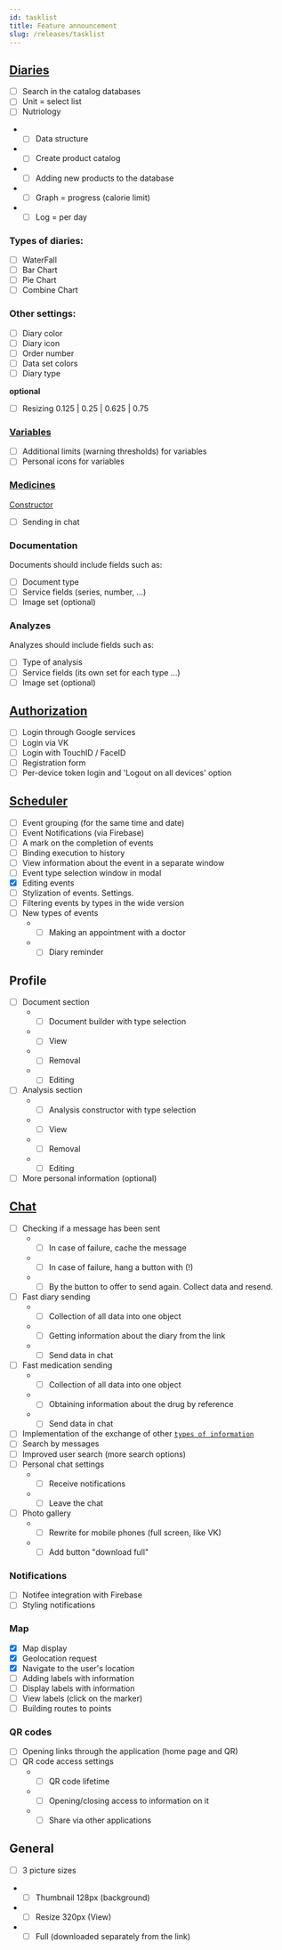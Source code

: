 ```yaml
---
id: tasklist
title: Feature announcement
slug: /releases/tasklist
---
```


## [Diaries](/docs/guide/history)

- [ ] Search in the catalog databases
- [ ] Unit = select list
- [ ] Nutriology
- - [ ] Data structure
- - [ ] Create product catalog
- - [ ] Adding new products to the database
- - [ ] Graph = progress (calorie limit)
- - [ ] Log = per day

### Types of diaries:

- [ ] WaterFall
- [ ] Bar Chart
- [ ] Pie Chart
- [ ] Combine Chart

### Other settings:

- [ ] Diary color
- [ ] Diary icon
- [ ] Order number
- [ ] Data set colors
- [ ] Diary type

**optional**

- [ ] Resizing 0.125 | 0.25 | 0.625 | 0.75

### [Variables](/docs/guide/history/constructor_diary)

- [ ] Additional limits (warning thresholds) for variables
- [ ] Personal icons for variables

### [Medicines](/docs/guide/medicines)

[Constructor](/docs/guide/medicines#creation)

- [ ] Sending in chat

### Documentation

Documents should include fields such as:

- [ ] Document type
- [ ] Service fields (series, number, ...)
- [ ] Image set (optional)

### Analyzes

Analyzes should include fields such as:

- [ ] Type of analysis
- [ ] Service fields (its own set for each type ...)
- [ ] Image set (optional)

## [Authorization](/docs/guide/security)

- [ ] Login through Google services
- [ ] Login via VK
- [ ] Login with TouchID / FaceID
- [ ] Registration form
- [ ] Per-device token login and 'Logout on all devices' option

## [Scheduler](/docs/guide/schedule)

- [ ] Event grouping (for the same time and date)
- [ ] Event Notifications (via Firebase)
- [ ] A mark on the completion of events
- [ ] Binding execution to history
- [ ] View information about the event in a separate window
- [ ] Event type selection window in modal
- [x] Editing events
- [ ] Stylization of events. Settings.
- [ ] Filtering events by types in the wide version
- [ ] New types of events
  - - [ ] Making an appointment with a doctor
  - - [ ] Diary reminder

## Profile

- [ ] Document section
  - - [ ] Document builder with type selection
  - - [ ] View
  - - [ ] Removal
  - - [ ] Editing
- [ ] Analysis section
  - - [ ] Analysis constructor with type selection
  - - [ ] View
  - - [ ] Removal
  - - [ ] Editing
- [ ] More personal information (optional)

## [Chat](/docs/guide/chat)

- [ ] Checking if a message has been sent
  - - [ ] In case of failure, cache the message
  - - [ ] In case of failure, hang a button with (!)
  - - [ ] By the button to offer to send again. Collect data and resend.
- [ ] Fast diary sending
  - - [ ] Collection of all data into one object
  - - [ ] Getting information about the diary from the link
  - - [ ] Send data in chat
- [ ] Fast medication sending
  - - [ ] Collection of all data into one object
  - - [ ] Obtaining information about the drug by reference
  - - [ ] Send data in chat
- [ ] Implementation of the exchange of other [`types of information`](/docs/guide/chat)
- [ ] Search by messages
- [ ] Improved user search (more search options)
- [ ] Personal chat settings
  - - [ ] Receive notifications
  - - [ ] Leave the chat
- [ ] Photo gallery
  - - [ ] Rewrite for mobile phones (full screen, like VK)
  - - [ ] Add button "download full"

### Notifications

- [ ] Notifee integration with Firebase
- [ ] Styling notifications

### Map

- [x] Map display
- [x] Geolocation request
- [x] Navigate to the user's location
- [ ] Adding labels with information
- [ ] Display labels with information
- [ ] View labels (click on the marker)
- [ ] Building routes to points

### QR codes

- [ ] Opening links through the application (home page and QR)
- [ ] QR code access settings
  - - [ ] QR code lifetime
  - - [ ] Opening/closing access to information on it
  - - [ ] Share via other applications

## General

- [ ] 3 picture sizes
- - [ ] Thumbnail 128px (background)
- - [ ] Resize 320px (View)
- - [ ] Full (downloaded separately from the link)
